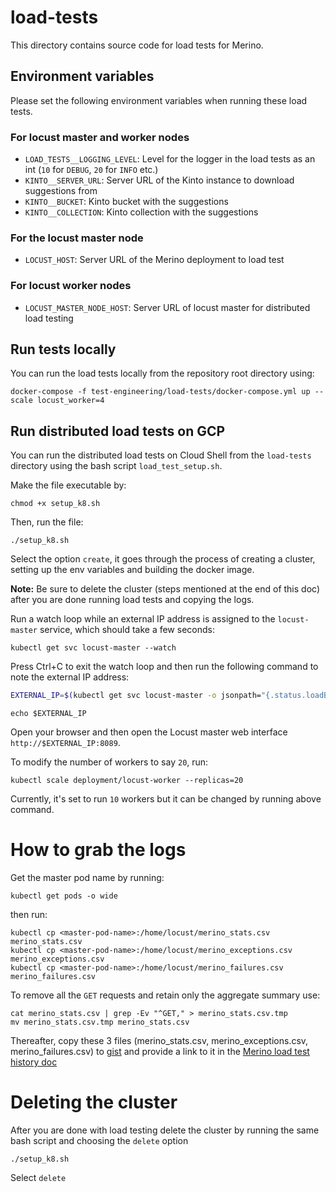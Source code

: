 # load-tests

This directory contains source code for load tests for Merino.

## Environment variables

Please set the following environment variables when running these load tests.

### For locust master and worker nodes

* `LOAD_TESTS__LOGGING_LEVEL`: Level for the logger in the load tests as an int (`10` for `DEBUG`, `20` for `INFO` etc.)
* `KINTO__SERVER_URL`: Server URL of the Kinto instance to download suggestions from
* `KINTO__BUCKET`: Kinto bucket with the suggestions
* `KINTO__COLLECTION`: Kinto collection with the suggestions

### For the locust master node

* `LOCUST_HOST`: Server URL of the Merino deployment to load test

### For locust worker nodes

* `LOCUST_MASTER_NODE_HOST`: Server URL of locust master for distributed load testing

## Run tests locally

You can run the load tests locally from the repository root directory using:

```text
docker-compose -f test-engineering/load-tests/docker-compose.yml up --scale locust_worker=4
```

## Run distributed load tests on GCP

You can run the distributed load tests on Cloud Shell from the `load-tests`
directory using the bash script `load_test_setup.sh`.

Make the file executable by:

```text
chmod +x setup_k8.sh
```

Then, run the file:

```text
./setup_k8.sh
```
Select the option `create`, it goes through the process of creating a cluster, setting up the env variables
and building the docker image.

**Note:** Be sure to delete the cluster (steps mentioned at the end of this doc) after you are done running load tests and copying the logs.

Run a watch loop while an external IP address is assigned to the `locust-master` service, which should take a few seconds:

```text
kubectl get svc locust-master --watch
```

Press Ctrl+C to exit the watch loop and then run the following command to note the external IP address:

```bash
EXTERNAL_IP=$(kubectl get svc locust-master -o jsonpath="{.status.loadBalancer.ingress[0].ip}")
```

```text
echo $EXTERNAL_IP
```

Open your browser and then open the Locust master web interface `http://$EXTERNAL_IP:8089`.

To modify the number of workers to say `20`, run:

```text
kubectl scale deployment/locust-worker --replicas=20
```

Currently, it's set to run `10` workers but it can be changed by running above command.


# How to grab the logs

Get the master pod name by running:

```text
kubectl get pods -o wide
```

then run:

```text
kubectl cp <master-pod-name>:/home/locust/merino_stats.csv merino_stats.csv
kubectl cp <master-pod-name>:/home/locust/merino_exceptions.csv merino_exceptions.csv
kubectl cp <master-pod-name>:/home/locust/merino_failures.csv merino_failures.csv
```

To remove all the `GET` requests and retain only the aggregate summary use:

```text
cat merino_stats.csv | grep -Ev "^GET," > merino_stats.csv.tmp
mv merino_stats.csv.tmp merino_stats.csv
```

Thereafter, copy these 3 files (merino_stats.csv, merino_exceptions.csv, merino_failures.csv) to [gist](https://gist.github.com/new) and provide a link to it in the [Merino load test history doc](https://docs.google.com/document/d/1BGNhKuclUH40Bit9KxYWLiv_N_VnE66uxi9pBFbRWbg/edit)

# Deleting the cluster

After you are done with load testing delete the cluster by running the same bash script and choosing the `delete` option

```text
./setup_k8.sh
```
Select `delete`

